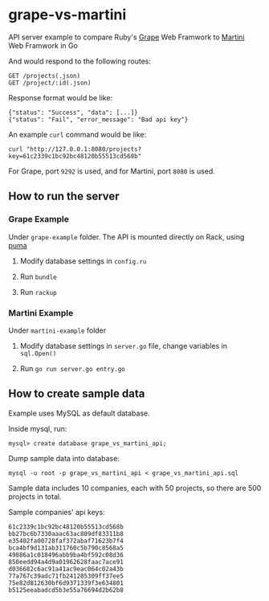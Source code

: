 # grape-vs-martini

API server example to compare Ruby's [Grape](https://github.com/intridea/grape) Web Framwork to [Martini](https://github.com/codegangsta/martini) Web Framwork in Go

And would respond to the following routes:

    GET /projects(.json)
    GET /project/:id(.json)

Response format would be like:

	{"status": "Success", "data": [...]}
	{"status": "Fail", "error_message": "Bad api key"}

An example `curl` command would be like:
	
	curl "http://127.0.0.1:8080/projects?key=61c2339c1bc92bc48120b55513cd568b"

For Grape, port `9292` is used, and for Martini, port `8080` is used.

## How to run the server

### Grape Example

Under `grape-example` folder. The API is mounted directly on Rack, using [puma](https://github.com/puma/puma)

1. Modify database settings in `config.ru` 

2. Run `bundle`

3. Run `rackup`

### Martini Example

Under `martini-example` folder

1. Modify database settings in `server.go` file, change variables in `sql.Open()`

2. Run `go run server.go entry.go`

## How to create sample data

Example uses MySQL as default database.

Inside mysql, run:

	mysql> create database grape_vs_martini_api;

Dump sample data into database:

	mysql -u root -p grape_vs_martini_api < grape_vs_martini_api.sql

Sample data includes 10 companies, each with 50 projects, so there are 500 projects in total.

Sample companies' api keys:

	61c2339c1bc92bc48120b55513cd568b
	bb27bc6b7330aaac63ac809df83311b8
	e35402fa00728faf372abaf71623b7f4
	bca4bf9d131ab311760c5b790c8568a5
	49886a1c018496abb9ba4bf592c08d36
	850eedd94a4d9a01962628faac7ace91
	d036682c6ac91a41ac9eac064c02a43b
	77a767c39adc71fb241285309ff37ee5
	75e82d812630bf6d9371339f3e634801
	b5125eeabadcd5b3e55a76694d2b62b8